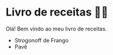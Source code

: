 # Livro de receitas :man_cook:



Olá! Bem vindo ao meu livro de receitas.

- Strogonoff de Frango
- Pavê
